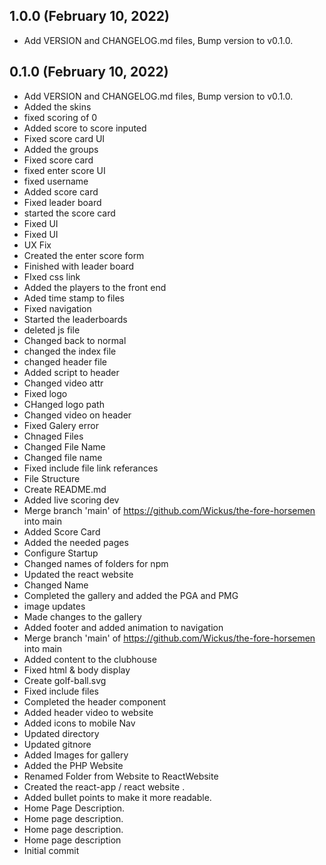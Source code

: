 ## 1.0.0 (February 10, 2022)
  - Add VERSION and CHANGELOG.md files, Bump version to v0.1.0.

## 0.1.0 (February 10, 2022)
  - Add VERSION and CHANGELOG.md files, Bump version to v0.1.0.
  - Added the skins
  - fixed scoring of 0
  - Added score to score inputed
  - Fixed score card UI
  - Added the groups
  - Fixed score card
  - fixed enter score UI
  - fixed username
  - Added score card
  - Fixed leader board
  - started the score card
  - Fixed UI
  - Fixed UI
  - UX Fix
  - Created the enter score form
  - Finished with leader board
  - FIxed css link
  - Added the players to the front end
  - Aded time stamp to files
  - Fixed navigation
  - Started the leaderboards
  - deleted js file
  - Changed back to normal
  - changed the index file
  - changed header file
  - Added script to header
  - Changed video attr
  - Fixed logo
  - CHanged logo path
  - Changed video on header
  - Fixed Galery error
  - Chnaged Files
  - Changed File Name
  - Changed file name
  - Fixed include file link referances
  - File Structure
  - Create README.md
  - Added live scoring dev
  - Merge branch 'main' of https://github.com/Wickus/the-fore-horsemen into main
  - Added Score Card
  - Added the needed pages
  - Configure Startup
  - Changed names of folders for npm
  - Updated the react website
  - Changed Name
  - Completed the gallery and added the PGA and PMG
  - image updates
  - Made changes to the gallery
  - Added footer and added animation to navigation
  - Merge branch 'main' of https://github.com/Wickus/the-fore-horsemen into main
  - Added content to the clubhouse
  - Fixed html & body display
  - Create golf-ball.svg
  - Fixed include files
  - Completed the header component
  - Added header video to website
  - Added icons to mobile Nav
  - Updated directory
  - Updated gitnore
  - Added Images for gallery
  - Added the PHP Website
  - Renamed Folder from Website to ReactWebsite
  - Created the react-app / react website .
  - Added bullet points to make it more readable.
  - Home Page Description.
  - Home page description.
  - Home page description.
  - Home page description
  - Initial commit

